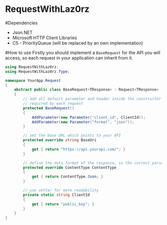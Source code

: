 RequestWithLaz0rz
=================

#Dependencies
* Json.NET
* Microsoft HTTP Client Libraries
* C5 - PriorityQueue (will be replaced by an own implementation)

#How to use
Firstly you should implement a `BaseRequest` for the API you will access, so each request in your application can inherit from it.

```csharp
using RequestWithLaz0rz;
using RequestWithLaz0rz.Type;

namespace YourApp.Request
{
    abstract public class BaseRequest<TResponse> : Request<TResponse>
    {
        // add all default parameter and header inside the constructor
        // required by each request
        protected BaseRequest()
        {
            AddParameter(new Parameter("client_id", ClientId));
            AddParameter(new Parameter("format", "json"));
        }

        // set the base URL which points to your API
        protected override string BaseUri
        {
            get { return "https://api.yourapi.com/"; }
        }

        // define the data format of the response, so the correct parser can be selected
        protected override ContentType ContentType
        {
            get { return ContentType.Json; }
        }

        // use setter for more readability
        private static string ClientId
        {
            get { return "public_key"; }
        }
    }
}
```
